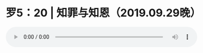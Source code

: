 # 罗5：20 | 知罪与知恩（2019.09.29晚）

<audio style="width: 100%;" preload="false" controls controlslist="nodownload"><source src="//cdn.wechat.edu.pl/audio/mp3/old/27663.mp3" type="audio/mpeg">Your browser does not support the audio element.</audio>


